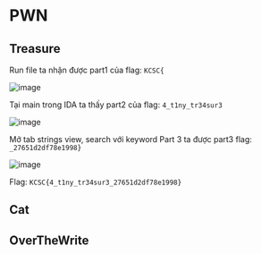 # PWN

## Treasure

Run file ta nhận được part1 của flag: `KCSC{`

![image](https://user-images.githubusercontent.com/80137840/213178223-9ba4837b-edbb-435a-a418-e6d451c3ea86.png)

Tại main trong IDA ta thấy part2 của flag: `4_t1ny_tr34sur3`

![image](https://user-images.githubusercontent.com/80137840/213178483-e865b1d6-1ec8-4f02-a883-7b1f98ebd97b.png)

Mở tab strings view, search với keyword Part 3 ta được part3 flag: `_27651d2df78e1998}`

![image](https://user-images.githubusercontent.com/80137840/213179314-f3755ca1-4498-4330-a1f0-080299810318.png)

Flag: `KCSC{4_t1ny_tr34sur3_27651d2df78e1998}`


## Cat


## OverTheWrite
